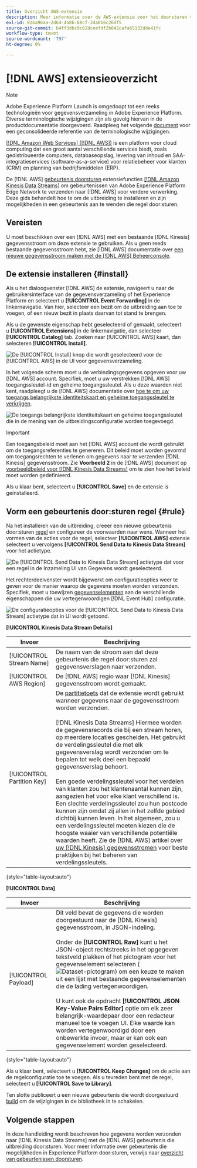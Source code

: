 ```yaml
---
title: Overzicht AWS-extensie
description: Meer informatie over de AWS-extensie voor het doorsturen van gebeurtenissen in Adobe Experience Platform.
exl-id: 826a96aa-2d64-4a8b-88cf-34a0b6c26df5
source-git-commit: b4ff3dbc9c62dceefdf2b842cafa65132dde41fc
workflow-type: tm+mt
source-wordcount: '797'
ht-degree: 0%

---
```


# [!DNL AWS] extensieoverzicht

>[!NOTE]
>
>Adobe Experience Platform Launch is omgedoopt tot een reeks technologieën voor gegevensverzameling in Adobe Experience Platform. Diverse terminologische wijzigingen zijn als gevolg hiervan in de productdocumentatie doorgevoerd. Raadpleeg het volgende [document](../../../term-updates.md) voor een geconsolideerde referentie van de terminologische wijzigingen.

[[!DNL Amazon Web Services] ([!DNL AWS])](https://aws.amazon.com/) is een platform voor cloud computing dat een groot aantal verschillende services biedt, zoals gedistribueerde computers, databaseopslag, levering van inhoud en SAA-integratieservices (software-as-a-service) voor relatiebeheer voor klanten (CRM) en planning van bedrijfsmiddelen (ERP).

De [!DNL AWS] [gebeurtenis doorsturen](../../../ui/event-forwarding/overview.md) extensiefuncties [[!DNL Amazon Kinesis Data Streams]](https://docs.aws.amazon.com/streams/latest/dev/introduction.html) om gebeurtenissen van Adobe Experience Platform Edge Network te verzenden naar [!DNL AWS] voor verdere verwerking. Deze gids behandelt hoe te om de uitbreiding te installeren en zijn mogelijkheden in een gebeurtenis aan te wenden die regel door:sturen.

## Vereisten

U moet beschikken over een [!DNL AWS] met een bestaande [!DNL Kinesis] gegevensstroom om deze extensie te gebruiken. Als u geen reeds bestaande gegevensstroom hebt, zie [!DNL AWS] documentatie over [een nieuwe gegevensstroom maken met de [!DNL AWS] Beheerconsole](https://docs.aws.amazon.com/streams/latest/dev/how-do-i-create-a-stream.html).

## De extensie installeren {#install}

Als u het dialoogvenster [!DNL AWS] de extensie, navigeert u naar de gebruikersinterface van de gegevensverzameling of het Experience Platform en selecteert u **[!UICONTROL Event Forwarding]** in de linkernavigatie. Van hier, selecteer een bezit om de uitbreiding aan toe te voegen, of een nieuw bezit in plaats daarvan tot stand te brengen.

Als u de gewenste eigenschap hebt geselecteerd of gemaakt, selecteert u **[!UICONTROL Extensions]** in de linkernavigatie, dan selecteer **[!UICONTROL Catalog]** tab. Zoeken naar [!UICONTROL AWS] kaart, dan selecteren **[!UICONTROL Install]**.

![De [!UICONTROL Install] knop die wordt geselecteerd voor de [!UICONTROL AWS] in de UI voor gegevensverzameling.](../../../images/extensions/server/aws/install.png)

In het volgende scherm moet u de verbindingsgegevens opgeven voor uw [!DNL AWS] account. Specifiek, moet u uw verstrekken [!DNL AWS] toegangssleutel-id en geheime toegangssleutel. Als u deze waarden niet kent, raadpleegt u de [!DNL AWS] documentatie over [hoe te om uw toegangs belangrijkste identiteitskaart en geheime toegangssleutel te verkrijgen](https://docs.aws.amazon.com/powershell/latest/userguide/pstools-appendix-sign-up.html).

![De toegangs belangrijkste identiteitskaart en geheime toegangssleutel die in de mening van de uitbreidingsconfiguratie worden toegevoegd.](../../../images/extensions/server/aws/credentials.png)

>[!IMPORTANT]
>
>Een toegangsbeleid moet aan het [!DNL AWS] account die wordt gebruikt om de toegangsreferenties te genereren. Dit beleid moet worden gevormd om toegangsrechten te verlenen om gegevens naar te verzenden [!DNL Kinesis] gegevensstroom. Zie **Voorbeeld 2** in de [!DNL AWS] document op [voorbeeldbeleid voor [!DNL Kinesis Data Streams]](https://docs.aws.amazon.com/streams/latest/dev/controlling-access.html#kinesis-using-iam-examples) om te zien hoe het beleid moet worden gedefinieerd.

Als u klaar bent, selecteert u **[!UICONTROL Save]** en de extensie is geïnstalleerd.

## Vorm een gebeurtenis door:sturen regel {#rule}

Na het installeren van de uitbreiding, creeer een nieuwe gebeurtenis door:sturen [regel](../../../ui/managing-resources/rules.md) en configureer de voorwaarden naar wens. Wanneer het vormen van de acties voor de regel, selecteer **[!UICONTROL AWS]** extensie selecteert u vervolgens **[!UICONTROL Send Data to Kinesis Data Stream]** voor het actietype.

![De [!UICONTROL Send Data to Kinesis Data Stream] actietype dat voor een regel in de Inzameling UI van Gegevens wordt geselecteerd.](../../../images/extensions/server/aws/select-action-type.png)

Het rechterdeelvenster wordt bijgewerkt om configuratieopties weer te geven voor de manier waarop de gegevens moeten worden verzonden. Specifiek, moet u toewijzen [gegevenselementen](../../../ui/managing-resources/data-elements.md) aan de verschillende eigenschappen die uw vertegenwoordigen [!DNL Event Hub] configuratie.

![De configuratieopties voor de [!UICONTROL Send Data to Kinesis Data Stream] actietype dat in UI wordt getoond.](../../../images/extensions/server/aws/data-stream-details.png)

**[!UICONTROL Kinesis Data Stream Details]**

| Invoer | Beschrijving |
| --- | --- |
| [!UICONTROL Stream Name] | De naam van de stroom aan dat deze gebeurtenis die regel door:sturen zal gegevensverslagen naar verzenden. |
| [!UICONTROL AWS Region] | De [!DNL AWS] regio waar [!DNL Kinesis] gegevensstroom wordt gemaakt. |
| [!UICONTROL Partition Key] | De [partitietoets](https://docs.aws.amazon.com/streams/latest/dev/key-concepts.html#partition-key) dat de extensie wordt gebruikt wanneer gegevens naar de gegevensstroom worden verzonden.<br><br>[!DNL Kinesis Data Streams] Hiermee worden de gegevensrecords die bij een stream horen, op meerdere locaties gescheiden. Het gebruikt de verdelingssleutel die met elk gegevensverslag wordt verzonden om te bepalen tot welk deel een bepaald gegevensverslag behoort.<br><br>Een goede verdelingssleutel voor het verdelen van klanten zou het klantenaantal kunnen zijn, aangezien het voor elke klant verschillend is. Een slechte verdelingssleutel zou hun postcode kunnen zijn omdat zij allen in het zelfde gebied dichtbij kunnen leven. In het algemeen, zou u een verdelingssleutel moeten kiezen die de hoogste waaier van verschillende potentiële waarden heeft. Zie de [!DNL AWS] artikel over [uw [!DNL Kinesis] gegevensstromen](https://aws.amazon.com/blogs/big-data/under-the-hood-scaling-your-kinesis-data-streams/) voor beste praktijken bij het beheren van verdelingssleutels. |

{style=&quot;table-layout:auto&quot;}

**[!UICONTROL Data]**

| Invoer | Beschrijving |
| --- | --- |
| [!UICONTROL Payload] | Dit veld bevat de gegevens die worden doorgestuurd naar de [!DNL Kinesis] gegevensstroom, in JSON-indeling.<br><br>Onder de **[!UICONTROL Raw]** kunt u het JSON-object rechtstreeks in het opgegeven tekstveld plakken of het pictogram voor het gegevenselement selecteren (![Dataset-pictogram](../../../images/extensions/server/aws/data-element-icon.png)) om een keuze te maken uit een lijst met bestaande gegevenselementen die de lading vertegenwoordigen.<br><br>U kunt ook de opdracht **[!UICONTROL JSON Key-Value Pairs Editor]** optie om elk zeer belangrijk-waardepaar door een redacteur manueel toe te voegen UI. Elke waarde kan worden vertegenwoordigd door een onbewerkte invoer, maar er kan ook een gegevenselement worden geselecteerd. |

{style=&quot;table-layout:auto&quot;}

Als u klaar bent, selecteert u **[!UICONTROL Keep Changes]** om de actie aan de regelconfiguratie toe te voegen. Als u tevreden bent met de regel, selecteert u **[!UICONTROL Save to Library]**.

Ten slotte publiceert u een nieuwe gebeurtenis die wordt doorgestuurd [build](../../../ui/publishing/builds.md) om de wijzigingen in de bibliotheek in te schakelen.

## Volgende stappen

In deze handleiding wordt beschreven hoe gegevens worden verzonden naar [!DNL Kinesis Data Streams] met de [!DNL AWS] gebeurtenis die uitbreiding door:sturen. Voor meer informatie over gebeurtenis die mogelijkheden in Experience Platform door:sturen, verwijs naar [overzicht van gebeurtenissen doorsturen](../../../ui/event-forwarding/overview.md).
